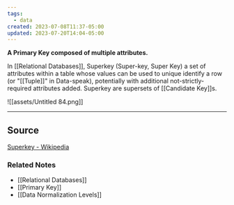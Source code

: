```yaml
---
tags:
  - data
created: 2023-07-08T11:37-05:00
updated: 2023-07-20T14:04-05:00
---
```

**A Primary Key composed of multiple attributes.**

In [[Relational Databases]],  Superkey (Super-key, Super Key) a set of attributes within a table whose values can be used to unique identify a row (or "[[Tuple]]" in Data-speak), potentially with additional not-strictly-required attributes added. Superkey are supersets of [[Candidate Key]]s. 

![[assets/Untitled 84.png]]

---

## Source

[Superkey - Wikipedia](https://en.wikipedia.org/wiki/Superkey)

### Related Notes
- [[Relational Databases]] 
- [[Primary Key]] 
- [[Data Normalization Levels]]
